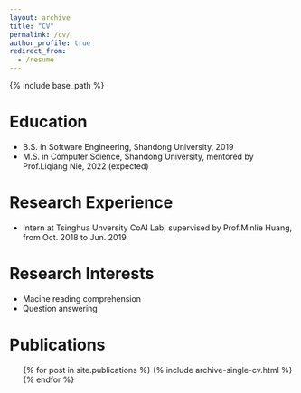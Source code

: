 ```yaml
---
layout: archive
title: "CV"
permalink: /cv/
author_profile: true
redirect_from:
  - /resume
---
```


{% include base_path %}

Education
======
* B.S. in Software Engineering, Shandong University, 2019
* M.S. in Computer Science, Shandong University, mentored by Prof.Liqiang Nie, 2022 (expected)

Research Experience
======
* Intern at Tsinghua Unversity CoAI Lab, supervised by Prof.Minlie Huang, from Oct. 2018 to Jun. 2019.
  
Research Interests
======
* Macine reading comprehension
* Question answering

Publications
======
  <ul>{% for post in site.publications %}
    {% include archive-single-cv.html %}
  {% endfor %}</ul>

